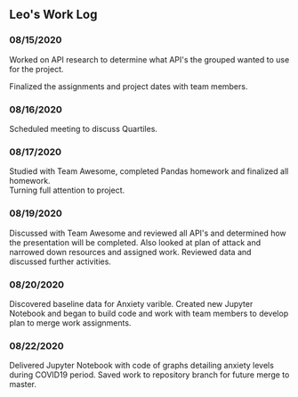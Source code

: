 ## Leo's Work Log

### 08/15/2020

Worked on API research to determine what API's the grouped wanted to use for the project.

Finalized the assignments and project dates with team members.

### 08/16/2020

Scheduled meeting to discuss Quartiles.

###  08/17/2020
Studied with Team Awesome, completed Pandas homework and finalized all homework.  
Turning full attention to project.  

###  08/19/2020
Discussed with Team Awesome and reviewed all API's and determined how the presentation will be completed.  Also looked at plan of attack and narrowed 
down resources and assigned work.  Reviewed data and discussed further activities.  

###  08/20/2020
Discovered baseline data for Anxiety varible. Created new Jupyter Notebook and began to build code and work with team members to develop plan to merge 
work assignments.   

###  08/22/2020
Delivered Jupyter Notebook with code of graphs detailing anxiety levels during COVID19 period. Saved work to repository branch for future merge to master.  